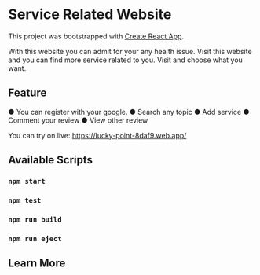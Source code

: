 # Service Related Website

This project was bootstrapped with [Create React App](https://github.com/facebook/create-react-app).

With this website you can admit for your any health issue. Visit this website and you can find more service related to you. Visit and choose what you want.

## Feature

● You can register with your google.
● Search any topic
● Add service
● Comment your review
● View other review

You can try on live: https://lucky-point-8daf9.web.app/


## Available Scripts

### `npm start`
### `npm test`
### `npm run build`
### `npm run eject`

## Learn More
